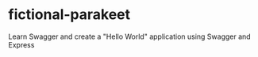 # fictional-parakeet
Learn Swagger and create a "Hello World" application using Swagger and Express
